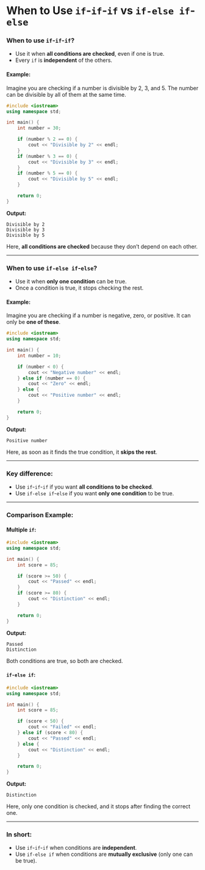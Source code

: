 # When to Use `if`-`if`-`if` vs `if-else if`-`else`

### **When to use `if`-`if`-`if`?**

- Use it when **all conditions are checked**, even if one is true.
- Every `if` is **independent** of the others.

#### Example:
Imagine you are checking if a number is divisible by 2, 3, and 5. The number can be divisible by all of them at the same time.

```cpp
#include <iostream>
using namespace std;

int main() {
    int number = 30;

    if (number % 2 == 0) {
        cout << "Divisible by 2" << endl;
    }
    if (number % 3 == 0) {
        cout << "Divisible by 3" << endl;
    }
    if (number % 5 == 0) {
        cout << "Divisible by 5" << endl;
    }

    return 0;
}
```

**Output:**
```
Divisible by 2
Divisible by 3
Divisible by 5
```

Here, **all conditions are checked** because they don’t depend on each other.

---

### **When to use `if-else if`-`else`?**

- Use it when **only one condition** can be true.
- Once a condition is true, it stops checking the rest.

#### Example:
Imagine you are checking if a number is negative, zero, or positive. It can only be **one of these**.

```cpp
#include <iostream>
using namespace std;

int main() {
    int number = 10;

    if (number < 0) {
        cout << "Negative number" << endl;
    } else if (number == 0) {
        cout << "Zero" << endl;
    } else {
        cout << "Positive number" << endl;
    }

    return 0;
}
```

**Output:**
```
Positive number
```

Here, as soon as it finds the true condition, it **skips the rest**.

---

### **Key difference:**

- Use `if`-`if`-`if` if you want **all conditions to be checked**.
- Use `if-else if`-`else` if you want **only one condition** to be true.

---

### **Comparison Example:**
#### Multiple `if`:
```cpp
#include <iostream>
using namespace std;

int main() {
    int score = 85;

    if (score >= 50) {
        cout << "Passed" << endl;
    }
    if (score >= 80) {
        cout << "Distinction" << endl;
    }

    return 0;
}
```
**Output:**
```
Passed
Distinction
```
Both conditions are true, so both are checked.

#### `if-else if`:
```cpp
#include <iostream>
using namespace std;

int main() {
    int score = 85;

    if (score < 50) {
        cout << "Failed" << endl;
    } else if (score < 80) {
        cout << "Passed" << endl;
    } else {
        cout << "Distinction" << endl;
    }

    return 0;
}
```
**Output:**
```
Distinction
```
Here, only one condition is checked, and it stops after finding the correct one.

---

### **In short:**
- Use `if`-`if`-`if` when conditions are **independent**.
- Use `if-else if` when conditions are **mutually exclusive** (only one can be true).
